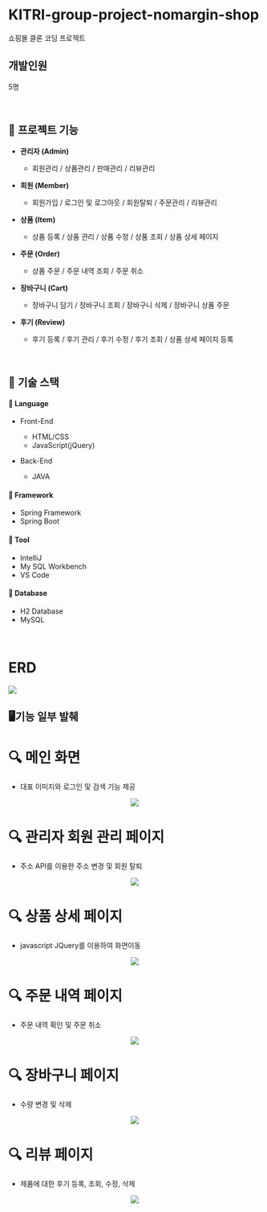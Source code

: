 # KITRI-group-project-nomargin-shop

쇼핑몰 클론 코딩 프로젝트



## 개발인원    

5명

<br/>


## 📝 프로젝트 기능


+ **관리자 (Admin)**
  - 회원관리 / 상품관리 / 판매관리 / 리뷰관리


+ **회원 (Member)**
  - 회원가입 / 로그인 및 로그아웃 / 회원탈퇴 / 주문관리 / 리뷰관리


+ **상품 (Item)**
  - 상품 등록 / 상품 관리 / 상품 수정 / 상품 조회 / 상품 상세 페이지


+ **주문 (Order)**
  - 상품 주문 / 주문 내역 조회 / 주문 취소
 
 
+ **장바구니 (Cart)**
  - 장바구니 담기 / 장바구니 조회 / 장바구니 삭제 / 장바구니 상품 주문


+ **후기 (Review)**
  - 후기 등록 / 후기 관리 / 후기 수정 / 후기 조회 / 상품 상세 페이지 등록

<br/>


## 📕 기술 스택

#### 📙 Language

+ Front-End
  - HTML/CSS
  - JavaScript(jQuery)
  

+ Back-End
  - JAVA

#### 📙 Framework

+ Spring Framework
+ Spring Boot


#### 📙 Tool


+ IntelliJ
+ My SQL Workbench
+ VS Code


#### 📙 Database

+ H2 Database
+ MySQL

<br/>



# ERD
<img src = "https://user-images.githubusercontent.com/121214637/236737994-7db2f050-7bf8-48bd-9e9e-e051d9c0abf2.png">




## 🖥기능 일부 발췌

# 🔍 메인 화면 
+ 대표 이미지와 로그인 및 검색 기능 제공
<p align="center">
  <img src="https://user-images.githubusercontent.com/121214637/236735666-5085502f-df42-4fb7-af47-9b4be047f91f.png">
</p>


# 🔍 관리자 회원 관리 페이지
+ 주소 API를 이용한 주소 변경 및 회원 탈퇴 
<p align="center">
  <img src="https://user-images.githubusercontent.com/121214637/236733829-4fa1d56b-cda5-4e0f-8707-42c8d9ee7ad3.png">
</p>


# 🔍 상품 상세 페이지
+ javascript JQuery를 이용하여 화면이동
<p align="center">
  <img src="https://user-images.githubusercontent.com/121214637/236734187-4adddcaf-2eab-44f5-a0cb-b085a1978f28.png">
</p>


# 🔍 주문 내역 페이지
+ 주문 내역 확인 및 주문 취소
<p align="center">
  <img src="https://user-images.githubusercontent.com/121214637/236735084-9cab8016-b55a-4efa-bd86-a477ebd38e7f.png">
</p>


# 🔍 장바구니 페이지
+ 수량 변경 및 삭제
<p align="center">
  <img src="https://user-images.githubusercontent.com/121214637/236735298-7288b85b-53c6-4ea0-bfb6-ec04e866b4c9.png">
</p>


# 🔍 리뷰 페이지
+ 제품에 대한 후기 등록, 조회, 수정, 삭제
<p align="center">
  <img src="https://user-images.githubusercontent.com/121214637/236735446-a159a916-4acb-42af-a353-40d51f85c35b.png">
</p>



